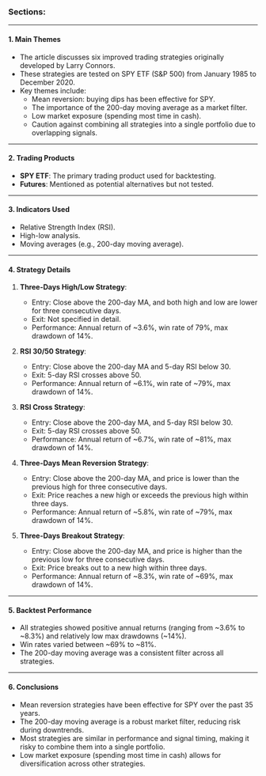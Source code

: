 ### Sections:

---

#### 1. **Main Themes**
- The article discusses six improved trading strategies originally developed by Larry Connors.
- These strategies are tested on SPY ETF (S&P 500) from January 1985 to December 2020.
- Key themes include:
  - Mean reversion: buying dips has been effective for SPY.
  - The importance of the 200-day moving average as a market filter.
  - Low market exposure (spending most time in cash).
  - Caution against combining all strategies into a single portfolio due to overlapping signals.

---

#### 2. **Trading Products**
- **SPY ETF**: The primary trading product used for backtesting.
- **Futures**: Mentioned as potential alternatives but not tested.

---

#### 3. **Indicators Used**
- Relative Strength Index (RSI).
- High-low analysis.
- Moving averages (e.g., 200-day moving average).

---

#### 4. **Strategy Details**
1. **Three-Days High/Low Strategy**:
   - Entry: Close above the 200-day MA, and both high and low are lower for three consecutive days.
   - Exit: Not specified in detail.
   - Performance: Annual return of ~3.6%, win rate of 79%, max drawdown of 14%.

2. **RSI 30/50 Strategy**:
   - Entry: Close above the 200-day MA and 5-day RSI below 30.
   - Exit: 5-day RSI crosses above 50.
   - Performance: Annual return of ~6.1%, win rate of ~79%, max drawdown of 14%.

3. **RSI Cross Strategy**:
   - Entry: Close above the 200-day MA, and 5-day RSI below 30.
   - Exit: 5-day RSI crosses above 50.
   - Performance: Annual return of ~6.7%, win rate of ~81%, max drawdown of 14%.

4. **Three-Days Mean Reversion Strategy**:
   - Entry: Close above the 200-day MA, and price is lower than the previous high for three consecutive days.
   - Exit: Price reaches a new high or exceeds the previous high within three days.
   - Performance: Annual return of ~5.8%, win rate of ~79%, max drawdown of 14%.

5. **Three-Days Breakout Strategy**:
   - Entry: Close above the 200-day MA, and price is higher than the previous low for three consecutive days.
   - Exit: Price breaks out to a new high within three days.
   - Performance: Annual return of ~8.3%, win rate of ~69%, max drawdown of 14%.

---

#### 5. **Backtest Performance**
- All strategies showed positive annual returns (ranging from ~3.6% to ~8.3%) and relatively low max drawdowns (~14%).
- Win rates varied between ~69% to ~81%.
- The 200-day moving average was a consistent filter across all strategies.

---

#### 6. **Conclusions**
- Mean reversion strategies have been effective for SPY over the past 35 years.
- The 200-day moving average is a robust market filter, reducing risk during downtrends.
- Most strategies are similar in performance and signal timing, making it risky to combine them into a single portfolio.
- Low market exposure (spending most time in cash) allows for diversification across other strategies.
